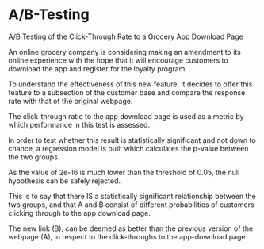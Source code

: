 # A/B-Testing
A/B Testing of the Click-Through Rate to a Grocery App Download Page

An online grocery company is considering making an amendment to its online experience with the hope that it will encourage customers to download the app and register for the loyalty program. 

To understand the effectiveness of this new feature, it decides to offer this feature to a subsection of the customer base and compare the response rate with that of the original webpage. 

The click-through ratio to the app download page is used as a metric by which performance in this test is assessed.

In order to test whether this result is statistically significant and not down to chance, a regression model is built which calculates the p-value between the two groups. 

As the value of 2e-16 is much lower than the threshold of 0.05, the null hypothesis can be safely rejected.

This is to say that there IS a statistically significant relationship between the two groups, and that A and B consist of different probabilities of customers clicking through to the app download page.

The new link (B), can be deemed as better than the previous version of the webpage (A), in respect to the click-throughs to the app-download page.
